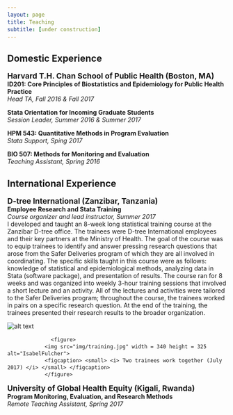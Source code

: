 ```yaml
---
layout: page
title: Teaching
subtitle: [under construction]
---
```


## Domestic Experience

<strong style="font-size: 125%;"> Harvard T.H. Chan School of Public Health (Boston, MA) </strong>  
**ID201: Core Principles of Biostatistics and Epidemiology for Public Health Practice**  
_Head TA, Fall 2016 & Fall 2017_

**Stata Orientation for Incoming Graduate Students**  
_Session Leader, Summer 2016 & Summer 2017_

**HPM 543: Quantitative Methods in Program Evaluation**  
_Stata Support, Sping 2017_

**BIO 507: Methods for Monitoring and Evaluation**  
_Teaching Assistant, Spring 2016_


## International Experience 

<strong style="font-size: 125%;"> D-tree International (Zanzibar, Tanzania) </strong>  
**Employee Research and Stata Training**  
_Course organizer and lead instructor, Summer 2017_  
I developed and taught an 8-week long statistical training course at the Zanzibar D-tree office. The trainees were D-tree International employees and their key partners at the Ministry of Health. The goal of the course was to equip trainees to identify and answer pressing research questions that arose from the Safer Deliveries program of which they are all involved in coordinating. The specific skills taught in this course were as follows: knowledge of statistical and epidemiological methods, analyzing data in Stata (software package), and presentation of results. The course ran for 8 weeks and was organized into weekly 3-hour training sessions that involved a short lecture and an activity. All of the lectures and activities were tailored to the Safer Deliveries program; throughout the course, the trainees worked in pairs on a specific research question. At the end of the training, the trainees presented their research results to the broader organization. 

![alt text](https://isabelfulcher.github.io/img/training.jpg "Two trainees work together (July 2017)")

            	  <figure>
                <img src="img/training.jpg" width = 340 height = 325 alt="IsabelFulcher">
                <figcaption> <small> <i> Two trainees work together (July 2017) </i> </small> </figcaption>
                </figure>


<strong style="font-size: 125%;"> University of Global Health Equity (Kigali, Rwanda) </strong>  
**Program Monitoring, Evaluation, and Research Methods**  
_Remote Teaching Assistant, Spring 2017_

